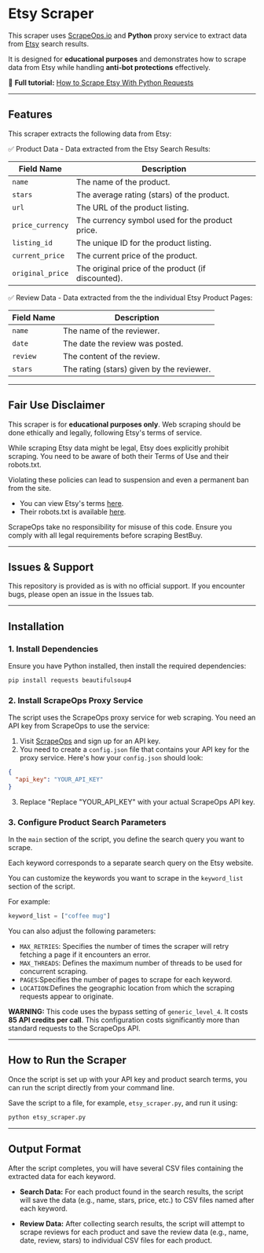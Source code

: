 # Etsy Scraper  

This scraper uses [ScrapeOps.io](https://scrapeops.io/) and **Python** proxy service to extract data from [Etsy](https://etsy.com/) search results.

It is designed for **educational purposes** and demonstrates how to scrape data from Etsy while handling **anti-bot protections** effectively.  

📖 **Full tutorial:** [How to Scrape Etsy With Python Requests](https://scrapeops.io/python-web-scraping-playbook/python-scrape-etsy/)

---

## Features  

This scraper extracts the following data from Etsy:


✅ Product Data - Data extracted from the Etsy Search Results:


| Field Name        | Description                                               |
|-------------------|-----------------------------------------------------------|
| `name`            | The name of the product.                                  |
| `stars`           | The average rating (stars) of the product.                |
| `url`             | The URL of the product listing.                           |
| `price_currency`  | The currency symbol used for the product price.           |
| `listing_id`      | The unique ID for the product listing.                    |
| `current_price`   | The current price of the product.                         |
| `original_price`  | The original price of the product (if discounted).        |






✅ Review Data - Data extracted from the the individual Etsy Product Pages:

| Field Name        | Description                                               |
|-------------------|-----------------------------------------------------------|
| `name`            | The name of the reviewer.                                 |
| `date`            | The date the review was posted.                           |
| `review`          | The content of the review.                                |
| `stars`           | The rating (stars) given by the reviewer.                 |




---

## Fair Use Disclaimer
This scraper is for **educational purposes only**. Web scraping should be done ethically and legally, following Etsy's terms of service.

While scraping Etsy data might be legal, Etsy does explicitly prohibit scraping. You need to be aware of both their Terms of Use and their robots.txt. 

Violating these policies can lead to suspension and even a permanent ban from the site.

- You can view Etsy's terms [here](https://www.etsy.com/legal/terms-of-use). 
- Their robots.txt is available [here](https://www.etsy.com/robots.txt).

ScrapeOps take no responsibility for misuse of this code. Ensure you comply with all legal requirements before scraping BestBuy.

---

## Issues & Support
This repository is provided as is with no official support. If you encounter bugs, please open an issue in the Issues tab.

---

## Installation  

### 1. Install Dependencies  
Ensure you have Python installed, then install the required dependencies:  

```bash
pip install requests beautifulsoup4
```

### 2.  Install ScrapeOps Proxy Service
The script uses the ScrapeOps proxy service for web scraping. You need an API key from ScrapeOps to use the service:

1. Visit [ScrapeOps](https://scrapeops.io/) and sign up for an API key.
2. You need to create a `config.json` file that contains your API key for the proxy service. Here's how your `config.json` should look:

```json
{
  "api_key": "YOUR_API_KEY"
}
```

3. Replace "Replace "YOUR_API_KEY" with your actual ScrapeOps API key.




### 3. Configure Product Search Parameters
In the `main` section of the script, you define the search query you want to scrape. 

Each keyword corresponds to a separate search query on the Etsy website.

You can customize the keywords you want to scrape in the `keyword_list` section of the script.  

For example:

```python
keyword_list = ["coffee mug"]
```

You can also adjust the following parameters:

- `MAX_RETRIES`: Specifies the number of times the scraper will retry fetching a page if it encounters an error.
- `MAX_THREADS`: Defines the maximum number of threads to be used for concurrent scraping.
- `PAGES`:Specifies the number of pages to scrape for each keyword.
- `LOCATION`:Defines the geographic location from which the scraping requests appear to originate.

**WARNING:** This code uses the bypass setting of `generic_level_4`. It costs **85 API credits per call**. This configuration costs significantly more than standard requests to the ScrapeOps API.

---

## How to Run the Scraper
Once the script is set up with your API key and product search terms, you can run the script directly from your command line.

Save the script to a file, for example, `etsy_scraper.py`, and run it using:


```bash
python etsy_scraper.py
```

---

## Output Format
After the script completes, you will have several CSV files containing the extracted data for each keyword.

- **Search Data:** For each product found in the search results, the script will save the data (e.g., name, stars, price, etc.) to CSV files named after each keyword.

- **Review Data:** After collecting search results, the script will attempt to scrape reviews for each product and save the review data (e.g., name, date, review, stars) to individual CSV files for each product.
